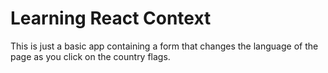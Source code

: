# Learning React Context

This is just a basic app containing a form that changes the language of the page as you click on the country flags.
